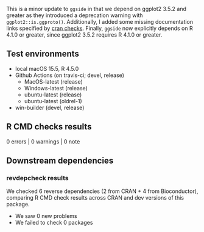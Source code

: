 This is a minor update to `ggside` in that we depend on ggplot2 3.5.2 and greater as they introduced a deprecation warning with `ggplot2::is.ggproto()`.
Additionally, I added some missing documentation links specified by [cran checks](https://cran.r-project.org/web/checks/check_results_ggside.html).
Finally, `ggside` now explicitly depends on R 4.1.0 or greater, since ggplot2 3.5.2 requires R 4.1.0 or greater.

## Test environments

-   local macOS 15.5, R 4.5.0
-   Github Actions (on travis-ci; devel, release)
    -   MacOS-latest (release)
    -   Windows-latest (release)
    -   ubuntu-latest (release)
    -   ubuntu-latest (oldrel-1)
-   win-builder (devel, release)

## R CMD checks results

0 errors | 0 warnings | 0 note

## Downstream dependencies
### revdepcheck results

We checked 6 reverse dependencies (2 from CRAN + 4 from Bioconductor), comparing R CMD check results across CRAN and dev versions of this package.

 * We saw 0 new problems
 * We failed to check 0 packages
